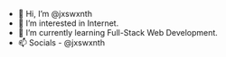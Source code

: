- 👋 Hi, I’m @jxswxnth
- 👀 I’m interested in Internet.
- 🌱 I’m currently learning Full-Stack Web Development. 
- 📫 Socials - @jxswxnth

<!---
jxswxnth/jxswxnth is a ✨ special ✨ repository because its `README.md` (this file) appears on your GitHub profile.
You can click the Preview link to take a look at your changes.
--->
